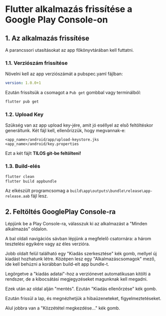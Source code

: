 # Flutter alkalmazás frissítése a Google Play Console-on

## 1. Az alkalmazás frissítése

A parancssori utasításokat az app főkönyvtárában kell futtatni.

### 1.1. Verziószám frissítése

Növelni kell az app verziószámát a pubspec.yaml fájlban:

```yaml
version: 1.0.0+1
```

Ezután frissítsük a csomagot a `Pub get` gombbal vagy terminálból:

```bash
flutter pub get
```

### 1.2. Upload Key

Szükség van az app upload key-jére, amit jó eséllyel az első feltöltéskor generáltunk. Két fájl kell, ellenőrizzük, hogy megvannak-e:

`<app_name>/android/app/upload-keystore.jks`
`<app_name>/android/key.properties`

Ezt a két fájlt **TILOS git-be feltölteni!**

### 1.3. Build-elés

```bash
flutter clean
flutter build appbundle
```

Az elkészült programcsomag a `build\app\outputs\bundle\release\app-release.aab` fájl lesz.

## 2. Feltöltés GooglePlay Console-ra

Lépjünk be a Play Console-ra, válasszuk ki az alkalmazást a "Minden alkalmazás" oldalon.

A bal oldali navigációs sávban lépjünk a megfelelő csatornára: a három tesztelési egyikére vagy az éles verzióra.

Jobb oldalt felül található egy "Kiadás szerkesztése" kék gomb, mellyel új kiadást hozhatunk létre. Középen lesz egy "Alkalmazáscsomagok" mező, ide kell behúzni a korábban build-elt app bundle-t.

Legörgetve a "kiadás adatai"-hoz a verziónevet automatikusan kitölti a rendszer, de a kibocsátási megjegyzéseket magunknak kell megadni.

Ezek után az oldal alján "mentés". Ezután "Kiadás ellenőrzése" kék gomb.

Ezután frissül a lap, és megnézhetjük a hibaüzeneteket, figyelmeztetéseket.

Alul jobbra van a "Közzététel megkezdése..." kék gomb.

